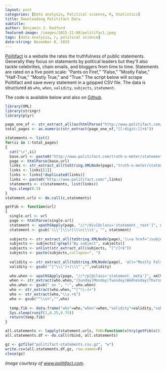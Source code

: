 ```yaml
---
layout: post
categories: [Data analysis, Political science, R, Statistics]
title: Downloading Politifact Data
subtitle: 
author: Benjamin J. Radford
featured-image: /images/2015-11-08/politifact.jpeg
tags: [data analysis, r, political science]
date-string: November 8, 2015
---
```


[Politifact](http://www.politifact.com) is a website the rates the truthfulness of public statements. Generally they focus on statements by political leaders but they'll also tackle celebrities, chain emails, and bloggers from time to time. Statements are rated on a five point scale: "Pants on Fire!," "False," "Mostly False," "Half-True," "Mostly True," and "True." The script below will scrape Politifact and save every statement in a gzipped CSV file. The data is structured as `who`, `when`, `validity`, `subjects`, `statement`.

The code is available below and also on [Github](https://github.com/benradford/Politifact-Scraper/blob/master/politifact.R).

```r
library(XML)
library(stringr)
library(plyr)

page_one_of <- str_extract_all(as(htmlParse("http://www.politifact.com/truth-o-meter/statements/"),"character"),"Page\\s+1\\s+of\\s+[[:digit:]]+")
total_pages <- as.numeric(str_extract(page_one_of,"[[:digit:]]+$"))

statements <- list()
for(ii in 1:total_pages)
{
  cat("\r",ii)
  base.url <- paste0("http://www.politifact.com/truth-o-meter/statements/?page=",ii)
  page <- htmlParse(base.url)
  links <- str_extract_all(toString.XMLNode(page),'truth-o-meter/statements/[[:digit:]]+/[^\\"]+')
  links <- links[[1]]
  links <- links[!duplicated(links)]
  links <- paste0("http://www.politifact.com/",links)
  statements <- c(statements, list(links))
  Sys.sleep(0.5)
}
statement.urls <- do.call(c,statements)

getFib <- function(url)
{
  single.url <- url
  page <- htmlParse(single.url)
  statement <- xpathSApply(page, "//*/div[@class='statement__text']", xmlValue)
  statement <- gsub('\\\"|\\\r|\\\n|\\\t', "", statement)
  
  subjects <- str_extract_all(toString.XMLNode(page),'\\<a href="/subjects/[^/]*')[[1]]
  subjects <- subjects[!grepl("By subject", subjects)]
  subjects <- unlist(str_extract_all(subjects, "[^/]+$"))
  subjects <- paste(subjects,collapse=", ")
  
  validity <- str_extract_all(toString.XMLNode(page), 'alt="Mostly False"|alt="Mostly True"|alt="True"|alt="Half-True"|alt="False"|alt="Pants on Fire!"')[[1]]
  validity <- gsub('^[^\\\"]+|\\\"',"",validity)
  
  who.when <- xpathSApply(page, "//*/p[@class='statement__meta']", xmlValue)[[1]]
  when <- str_extract(who.when,"(Sunday|Monday|Tuesday|Wednesday|Thursday|Friday|Saturday), [[:alpha:]]+ [[:alnum:]]+, [[:digit:]]+")
  who.when <- gsub(" on ", "~", who.when)
  who <- str_extract(who.when,"^[^\\~]+")
  who <- str_extract(who,"\\s.+$")
  who <- gsub("^\\s+","",who)
  
  temp.fib <- data.frame("who"=who,"when"=when,"validity"=validity,"subjects"=subjects,"statement"=statement)
  Sys.sleep(runif(1,0.25,0.75))
  return(temp.fib)
}

all.statements <- lapply(statement.urls, FUN=function(x)try(getFib(x)))
all.statements.df <- do.call(rbind, all.statements)

gz <- gzfile("politifact-statements.csv.gz", "w")
write.csv(all.statements.df,gz, row.names=F)
close(gz)
```

*Image courtesy of www.politifact.com.*